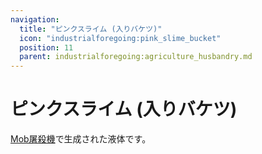 ```yaml
---
navigation:
  title: "ピンクスライム (入りバケツ)"
  icon: "industrialforegoing:pink_slime_bucket"
  position: 11
  parent: industrialforegoing:agriculture_husbandry.md
---
```


# ピンクスライム (入りバケツ)

[Mob屠殺機](./mob_slaughter_factory.md)で生成された液体です。

